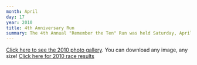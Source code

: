 ```yaml
---
month: April
day: 17
year: 2010
title: 4th Anniversary Run
summary: The 4th Annual "Remember the Ten" Run was held Saturday, April 17, 2010.
---
```


[Click here to see the 2010 photo gallery](https://www.flickr.com/photos/rttr-remember/albums/72157689888234195). You can download any image, any size!
[Click here for 2010 race results](http://www.onlineraceresults.com/event/view_event.php?event_id=4760)
